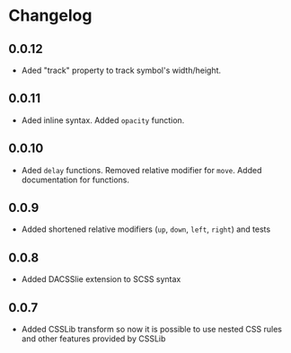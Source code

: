 # Changelog

## 0.0.12

- Aded "track" property to track symbol's width/height.

## 0.0.11

- Aded inline syntax. Added `opacity` function.

## 0.0.10

- Aded `delay` functions. Removed relative modifier for `move`. Added documentation for functions.

## 0.0.9

- Added shortened relative modifiers (`up`, `down`, `left`, `right`) and tests 

## 0.0.8

- Added DACSSlie extension to SCSS syntax

## 0.0.7

- Added CSSLib transform so now it is possible to use nested CSS rules and other features provided by CSSLib

